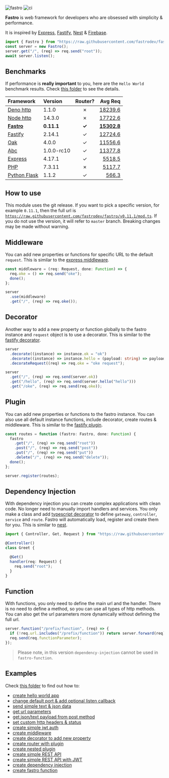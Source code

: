 ![fastro][logo]
![ci][ci]

**Fastro** is web framework for developers who are obsessed with simplicity & performance.

It is inspired by [Express](https://expressjs.com/), [Fastify](https://www.fastify.io/), [Nest](https://nestjs.com/) & [Firebase](https://firebase.google.com/).

```ts
import { Fastro } from "https://raw.githubusercontent.com/fastrodev/fastro/v0.11.1/mod.ts";
const server = new Fastro();
server.get("/", (req) => req.send("root"));
await server.listen();
```

## Benchmarks
If performance is **really important** to you, here are the `Hello World` benchmark results. Check [this folder](https://github.com/fastrodev/fastro/tree/master/benchmarks) to see the details.

| Framework | Version | Router? | Avg Req |
| :-- | :-- | :--: | --: |
| [Deno http](https://github.com/fastrodev/fastro/blob/master/benchmarks/deno_http.ts) | 1.1.0 | &#10007; | [18239.6](https://github.com/fastrodev/fastro/blob/master/benchmarks/benchmark_deno.json) |
| [Node http](https://github.com/fastrodev/fastro/blob/master/benchmarks/node_http.js) | 14.3.0 | &#10007; | [17722.6](https://github.com/fastrodev/fastro/blob/master/benchmarks/benchmark_node.json) |
| [**Fastro**](https://github.com/fastrodev/fastro/blob/master/benchmarks/fastro.ts) | **0.11.1** | **&#10003;** | **[15302.8](https://github.com/fastrodev/fastro/blob/master/benchmarks/benchmark_fastro.json)**  |
| [Fastify](https://github.com/fastrodev/fastro/blob/master/benchmarks/fastify.js) | 2.14.1 | &#10003; | [12724.6](https://github.com/fastrodev/fastro/blob/master/benchmarks/benchmark_fastify.json) |
| [Oak](https://github.com/fastrodev/fastro/blob/master/benchmarks/oak.ts) | 4.0.0 | &#10003; | [11556.6](https://github.com/fastrodev/fastro/blob/master/benchmarks/benchmark_oak.json) |
| [Abc](https://github.com/fastrodev/fastro/blob/master/benchmarks/abc.ts) | 1.0.0-rc10 | &#10003; | [11377.8](https://github.com/fastrodev/fastro/blob/master/benchmarks/benchmark_abc.json) |
| [Express](https://github.com/fastrodev/fastro/blob/master/benchmarks/express.js) | 4.17.1 | &#10003; | [5518.5](https://github.com/fastrodev/fastro/blob/master/benchmarks/benchmark_express.json) |
| [PHP](https://github.com/fastrodev/fastro/blob/master/benchmarks/index.php) | 7.3.11 | &#10007; | [5117.7](https://github.com/fastrodev/fastro/blob/master/benchmarks/benchmark_php.json) |
| [Python Flask](https://github.com/fastrodev/fastro/blob/master/benchmarks/flask_app.py) | 1.1.2 | &#10003; | [566.3](https://github.com/fastrodev/fastro/blob/master/benchmarks/benchmark_flask.json) |


## How to use

This module uses the git release. If you want to pick a specific version, for example `0.11.1`, then the full url is [`https://raw.githubusercontent.com/fastrodev/fastro/v0.11.1/mod.ts`](https://raw.githubusercontent.com/fastrodev/fastro/v0.11.1/mod.ts). If you do not use the version, it will refer to `master` branch. Breaking changes may be made without warning.

## Middleware

You can add new properties or functions for specific URL to the default `request`. This is similar to the [express middleware](https://expressjs.com/en/guide/writing-middleware.html).
```ts
const middleware = (req: Request, done: Function) => {
  req.oke = () => req.send("oke");
  done();
};

server
  .use(middleware)
  .get("/", (req) => req.oke());
```

## Decorator

Another way to add a new property or function globally to the fastro instance and `request` object is to use a decorator. This is similar to the [fastify decorator](https://www.fastify.io/docs/latest/Decorators/).
```ts
server
  .decorate((instance) => instance.ok = "ok")
  .decorate((instance) => instance.hello = (payload: string) => payload)
  .decorateRequest((req) => req.oke = "oke request");

server
  .get("/", (req) => req.send(server.ok))
  .get("/hello", (req) => req.send(server.hello("hello")))
  .get("/oke", (req) => req.send(req.oke));
```

## Plugin
You can add new properties or functions to the fastro instance. You can also use all default instance functions, include decorator, create routes & middleware. This is similar to the [fastify plugin](https://www.fastify.io/docs/latest/Plugins/).
```ts
const routes = function (fastro: Fastro, done: Function) {
  fastro
    .get("/", (req) => req.send("root"))
    .post("/", (req) => req.send("post"))
    .put("/", (req) => req.send("put"))
    .delete("/", (req) => req.send("delete"));
  done();
};

server.register(routes);

```

## Dependency Injection
With dependency injection you can create complex applications with clean code. No longer need to manually import handlers and services. You only make a class and add [typescript decorator](https://www.typescriptlang.org/docs/handbook/decorators.html) to define `gateway`, `controller`, `service`  and `route`. Fastro will automatically load, register and create them for you. This is similar to [nest](https://nestjs.com/).

```ts
import { Controller, Get, Request } from "https://raw.githubusercontent.com/fastrodev/fastro/v0.11.1/mod.ts";

@Controller()
class Greet {

  @Get()
  handler(req: Request) {
    req.send("root");
  }
}
```

## Function
With functions, you only need to define the main url and the handler. There is no need to define a method, so you can use all types of http methods. You can also get the url parameters more dynamically without defining the full url.
```ts
server.function("/prefix/function", (req) => {
  if (!req.url.includes("/prefix/function")) return server.forward(req);
  req.send(req.functionParameter);
});

```
> Please note, in this version `dependency-injection` cannot be used in `fastro-function`.

## Examples

Check [this folder](https://github.com/fastrodev/fastro/tree/master/examples) to find out how to:
- [create hello world app](https://github.com/fastrodev/fastro/blob/master/examples/hello.ts)
- [change default port & add optional listen callback](https://github.com/fastrodev/fastro/blob/master/examples/main.ts#L34)
- [send simple text & json data](https://github.com/fastrodev/fastro/blob/master/examples/main.ts#L5)
- [get url parameters](https://github.com/fastrodev/fastro/blob/master/examples/main.ts#L20)
- [get json/text payload from post method](https://github.com/fastrodev/fastro/blob/master/examples/main.ts#L30)
- [set custom http headers & status](https://github.com/fastrodev/fastro/blob/master/examples/main.ts#L9)
- [create simple jwt auth](https://github.com/fastrodev/fastro/blob/master/examples/simple_jwt_auth.ts)
- [create middleware](https://github.com/fastrodev/fastro/blob/master/examples/middleware.ts)
- [create decorator to add new property](https://github.com/fastrodev/fastro/blob/master/examples/decorate.ts)
- [create router with plugin](https://github.com/fastrodev/fastro/blob/master/examples/plugin.ts)
- [create nested plugin](https://github.com/fastrodev/fastro/blob/master/examples/nested_plugin.ts)
- [create simple REST API](https://github.com/fastrodev/fastro/blob/master/examples/crud_postgres.ts)
- [create simple REST API with JWT](https://github.com/fastrodev/fastro/blob/master/examples/rest_api_jwt)
- [create dependency injection](https://github.com/fastrodev/fastro/blob/master/examples/di)
- [create fastro function](https://github.com/fastrodev/fastro/blob/master/examples/function.ts)

[logo]: https://repository-images.githubusercontent.com/264308713/80eb4380-aa57-11ea-82b0-47e460921478 "Fastro"
[ci]: https://github.com/fastrodev/fastro/workflows/ci/badge.svg "ci"
